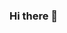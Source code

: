 ### Hi there 👋

<!--
**nahidul12345/nahidul12345** is a ✨ _special_ ✨ repository because its `README.md` (this file) appears on your GitHub profile.
### I am Nahidul Islam


- 🔭 I’m currently working on ...
- 🌱 I’m currently learning ...
- 👯 I’m looking to collaborate on ...
- 🤔 I’m looking for help with ...
- 💬 Ask me about ... hufyweyr
- 📫 How to reach me: ...
- 😄 Pronouns: ...
- ⚡ Fun fact: ...
-->
